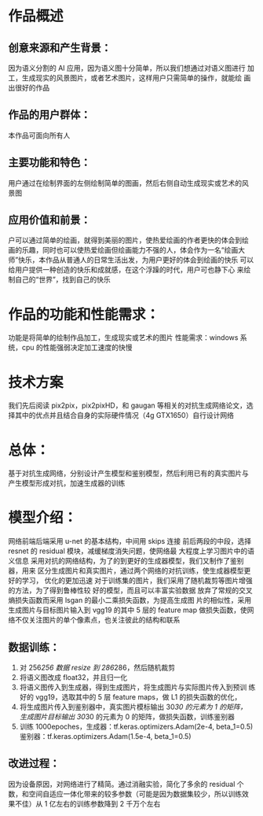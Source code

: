 # 作品概述

## 创意来源和产生背景：
因为语义分割的 AI 应用，因为语义图十分简单，所以我们想通过对语义图进行
加工，生成现实的风景图片，或者艺术图片，这样用户只需简单的操作，就能绘
画出很好的作品
## 作品的用户群体：
本作品可面向所有人
## 主要功能和特色：
用户通过在绘制界面的左侧绘制简单的图画，然后右侧自动生成现实或艺术的风
景图
## 应用价值和前景：
户可以通过简单的绘画，就得到美丽的图片，使热爱绘画的作者更快的体会到绘
画的乐趣，同时也可以使热爱绘画但绘画能力不强的人，体会作为一名“绘画大
师”快乐，本作品从普通人的日常生活出发，为用户更好的体会到绘画的快乐
可以给用户提供一种创造的快乐和成就感，在这个浮躁的时代，用户可也静下心
来绘制自己的“世界”，找到自己的快乐

# 作品的功能和性能需求：
功能是将简单的绘制作品加工，生成现实或艺术的图片
性能需求：windows 系统，cpu 的性能强弱决定加工速度的快慢

# 技术方案
我们先后阅读 pix2pix，pix2pixHD，和 gaugan 等相关的对抗生成网络论文，选
择其中的优点并且结合自身的实际硬件情况（4g GTX1650）自行设计网络
# 总体：
基于对抗生成网络，分别设计产生模型和鉴别模型，然后利用已有的真实图片与
产生模型形成对抗，加速生成器的训练
# 模型介绍：
网络前端后端采用 u-net 的基本结构，中间用 skips 连接
前后两段的中段，选择 resnet 的 residual 模块，减缓梯度消失问题，使网络最
大程度上学习图片中的语义信息
采用对抗的网络结构，为了的到更好的生成器模型，我们又制作了鉴别器，用来
区分生成图片和真实图片，通过两个网络的对抗训练，使生成器模型更好的学习，
优化的更加迅速
对于训练集的图片，我们采用了随机裁剪等图片增强的方法，为了得到鲁棒性较
好的模型，而且可以丰富实验数据
放弃了常规的交叉熵损失函数而采用 lsgan 的最小二乘损失函数，为提高生成图
片的相似性，采用生成图片与目标图片输入到 vgg19 的其中 5 层的 feature map
做损失函数，使网络不仅关注图片的单个像素点，也关注彼此的结构和联系

## 数据训练：
1. 对 256*256 数据 resize 到 286*286，然后随机裁剪
2. 将语义图改成 float32，并且归一化
3. 将语义图传入到生成器，得到生成图片，将生成图片与实际图片传入到预训
练好的 vgg19，选取其中的 5 层 feature maps，做 L1 的损失函数的优化，
4. 将生成图片传入到鉴别器中，真实图片模标输出 30*30 的元素为 1 的矩阵，
生成图片目标输出 30*30 的元素为 0 的矩阵，做损失函数，训练鉴别器
5. 训练 1000epoches，生成器：tf.keras.optimizers.Adam(2e-4, beta_1=0.5)
鉴别器：tf.keras.optimizers.Adam(1.5e-4, beta_1=0.5)
## 改进过程：
因为设备原因，对网络进行了精简。通过消融实验，简化了多余的 residual 个
数，和空间自适应一体化带来的较多参数（可能是因为数据集较少，所以训练效
果不佳）从 1 亿左右的训练参数降到 2 千万个左右



